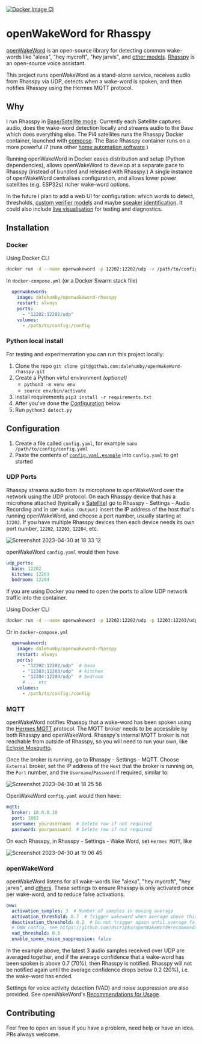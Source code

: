 [![Docker Image CI](https://github.com/dalehumby/openWakeWord-rhasspy/actions/workflows/docker-image.yml/badge.svg)](https://github.com/dalehumby/openWakeWord-rhasspy/actions/workflows/docker-image.yml)

# openWakeWord for Rhasspy 

[openWakeWord](https://github.com/dscripka/openWakeWord) is an open-source library for detecting common wake-words like "alexa", "hey mycroft", "hey jarvis", and [other models](https://github.com/dscripka/openWakeWord#pre-trained-models). [Rhasspy](https://rhasspy.readthedocs.io/en/latest/) is an open-source voice assistant.

This project runs openWakeWord as a stand-alone service, receives audio from Rhasspy via UDP, detects when a wake-word is spoken, and then notifies Rhasspy using the Hermes MQTT protocol.

## Why
I run Rhasspy in [Base/Satellite mode](https://rhasspy.readthedocs.io/en/latest/tutorials/#server-with-satellites). Currently each Satellite captures audio, does the wake-word detection locally and streams audio to the Base which does everything else. The Pi4 satellites runs the Rhasspy Docker container, launched with  [compose](https://github.com/dalehumby/rhasspy-config/blob/main/satellite-compose.yaml). The Base Rhasspy container runs on a more powerful i7 (runs other [home automation software](https://github.com/dalehumby/homelab).)

Running openWakeWord in Docker eases distribution and setup (Python dependencies), allows openWakeWord to develop at a separate pace to Rhasspy (instead of bundled and released with Rhasspy.) A single instance of openWakeWord centralises configuration, and allows lower power satellites (e.g. ESP32s) richer wake-word options.

In the future I plan to add a web UI for configuration: which words to detect, thresholds,  [custom verifier models](https://github.com/dscripka/openWakeWord/blob/main/docs/custom_verifier_models.md)  and maybe  [speaker identification](https://github.com/dscripka/openWakeWord/discussions/22). It could also include  [live visualisation](https://huggingface.co/spaces/davidscripka/openWakeWord)  for testing and diagnostics.

## Installation

### Docker

Using Docker CLI

```bash
docker run -d --name openwakeword -p 12202:12202/udp -v /path/to/config/:/config dalehumby/openwakeword-rhasspy
```

In `docker-compose.yml` (or a Docker Swarm stack file)

```yaml
  openwakeword:
    image: dalehumby/openwakeword-rhasspy
    restart: always
    ports:
      - "12202:12202/udp"
    volumes:
      - /path/to/config:/config
```

### Python local install

For testing and experimentation you can run this project locally:

1. Clone the repo `git clone git@github.com:dalehumby/openWakeWord-rhasspy.git` 
2. Create a Python virtul environment _(optional)_
   - `python3 -m venv env`
   - `source env/bin/activate`
3. Install requirements `pip3 install -r requirements.txt`
4. After you've done the [Configuration](README.md#configuration) below
5. Run `python3 detect.py`

## Configuration

1. Create a file called `config.yaml`, for example `nano /path/to/config/config.yaml`
2. Paste the contents of [`config.yaml.example`](config.yaml.example) into `config.yaml` to get started

### UDP Ports

Rhasspy streams audio from its microphone to openWakeWord over the network using the UDP protocol. On each Rhasspy device that has a microhone attached (typically a [Satellite](https://rhasspy.readthedocs.io/en/latest/tutorials/#shared-mqtt-broker)) go to Rhasspy - Settings - Audio Recording and in `UDP Audio (Output)` insert the IP address of the host that's running openWakeWord, and choose a port number, usually starting at `12202`. If you have multiple Rhasspy devices then each device needs its own port number, `12202`, `12203`, `12204`, etc.

![Screenshot 2023-04-30 at 18 33 12](https://user-images.githubusercontent.com/5817143/235364796-94a28009-4edd-4d0d-bdcb-bc413f013958.png)

openWakeWord `config.yaml` would then have

```yaml
udp_ports:
  base: 12202
  kitchen: 12203
  bedroom: 12204
```

If you are using Docker you need to open the ports to allow UDP network traffic into the container. 

Using Docker CLI 

```bash
docker run -d --name openwakeword -p 12202:12202/udp -p 12203:12203/udp -p 12204:12204/udp -v /path/to/config/:/config dalehumby/openwakeword-rhasspy
```

Or in `docker-compose.yml`

```yaml
  openwakeword:
    image: dalehumby/openwakeword-rhasspy
    restart: always
    ports:
      - "12202:12202/udp"  # base
      - "12203:12203/udp"  # kitchen
      - "12204:12204/udp"  # bedroom
      # ... etc
    volumes:
      - /path/to/config:/config
```

### MQTT

openWakeWord notifies Rhasspy that a wake-word has been spoken using the [Hermes MQTT](https://rhasspy.readthedocs.io/en/latest/wake-word/#mqtthermes) protocol. The MQTT broker needs to be accessible by both Rhasspy and openWakeWord. Rhasspy's internal MQTT broker is not reachable from outside of Rhasspy, so you will need to run your own, like [Eclipse Mosquitto](https://mosquitto.org/). 

Once the broker is running, go to Rhasspy - Settings - MQTT. Choose `External` broker, set the IP address of the `Host` that the broker is running on, the `Port` number, and the `Username`/`Password` if required, similar to:

![Screenshot 2023-04-30 at 18 25 56](https://user-images.githubusercontent.com/5817143/235364431-75d50e0a-2e11-413f-96ff-66c76c83ac6d.png)

OpenWakeWord `config.yaml` would then have:

```yaml
mqtt:
  broker: 10.0.0.10
  port: 1883
  username: yourusername  # Delete row if not required
  password: yourpassword  # Delete row if not required

```

On each Rhasspy, in Rhasspy - Settings - Wake Word, set `Hermes MQTT`, like

![Screenshot 2023-04-30 at 19 06 45](https://user-images.githubusercontent.com/5817143/235366440-2fd5fcc7-d049-447c-aabc-fd710939ac18.png)

### openWakeWord

openWakeWord listens for all wake-words like "alexa", "hey mycroft", "hey jarvis", and [others](https://github.com/dscripka/openWakeWord#pre-trained-models). These settings to ensure Rhasspy is only activated once per wake-word, and to reduce false activations. 

```yaml
oww:
  activation_samples: 3  # Number of samples in moving average
  activation_threshold: 0.7  # Trigger wakeword when average above this threshold
  deactivation_threshold: 0.2  # Do not trigger again until average falls below this threshold
  # OWW config, see https://github.com/dscripka/openWakeWord#recommendations-for-usage
  vad_threshold: 0.5
  enable_speex_noise_suppression: false
```

In the example above, the latest 3 audio samples received over UDP are averaged together, and if the average confidence that a wake-word has been spoken is above 0.7 (70%), then Rhasspy is notified. Rhasspy will not be notified again until the average confidence drops below 0.2 (20%), i.e. the wake-word has ended.

Settings for voice activity detection (VAD) and noise suppression are also provided. See openWakeWord's [Recommendations for Usage](https://github.com/dscripka/openWakeWord#recommendations-for-usage).

## Contributing
Feel free to open an Issue if you have a problem, need help or have an idea. PRs always welcome.
